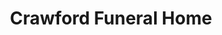 ---
title: "Crawford Funeral Home"
url: /jerseyville/crawford-funeral-home/
shop: funeral directors
---